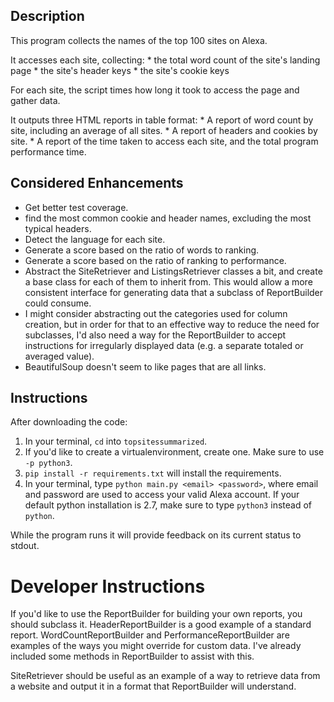 ## Description

This program collects the names of the top 100 sites on Alexa.

It accesses each site, collecting:
    * the total word count of the site's landing page
    * the site's header keys
    * the site's cookie keys

For each site, the script times how long it took to access the page and gather data.

It outputs three HTML reports in table format:
    * A report of word count by site, including an average of all sites.
    * A report of headers and cookies by site.
    * A report of the time taken to access each site, and the total program performance time.


## Considered Enhancements
* Get better test coverage.
* find the most common cookie and header names, excluding the most typical headers.
* Detect the language for each site.
* Generate a score based on the ratio of words to ranking.
* Generate a score based on the ratio of ranking to performance.
* Abstract the SiteRetriever and ListingsRetriever classes a bit, and create a base class for each of them to inherit from. This would allow a more consistent interface for generating data that a subclass of ReportBuilder could consume.
* I might consider abstracting out the categories used for column creation, but in order for that to an effective way to reduce the need for subclasses, I'd also need a way for the ReportBuilder to accept instructions for irregularly displayed data (e.g. a separate totaled or averaged value).
* BeautifulSoup doesn't seem to like pages that are all links.



## Instructions

After downloading the code:
1. In your terminal, `cd` into `topsitessummarized`.
2. If you'd like to create a virtualenvironment, create one. Make sure to use `-p python3`.
2. `pip install -r requirements.txt` will install the requirements.
3. In your terminal, type `python main.py <email> <password>`, where email and password are used to access your valid Alexa account. If your default python installation is 2.7, make sure to type `python3` instead of `python`.

While the program runs it will provide feedback on its current status to stdout.


# Developer Instructions

If you'd like to use the ReportBuilder for building your own reports, you should subclass it. HeaderReportBuilder is a good example of a standard report. WordCountReportBuilder and PerformanceReportBuilder are examples of the ways you might override for custom data. I've already included some methods in ReportBuilder to assist with this.

SiteRetriever should be useful as an example of a way to retrieve data from a website and output it in a format that ReportBuilder will understand.
